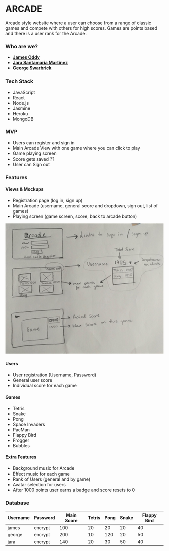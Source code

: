 # ARCADE

Arcade style website where a user can choose from a range of classic games and compete with others for high scores.
Games are points based and there is a user rank for the Arcade. 

### Who are we?

- [**James Oddy**](https://github.com/jamesoddy8)
- [**Jara Santamaria Martinez**](https://github.com/jarasmar)
- [**George Swarbrick**](https://github.com/Swarbzz)

### Tech Stack

- JavaScript
- React
- Node.js
- Jasmine
- Heroku
- MongoDB


### MVP

- Users can register and sign in
- Main Arcade View with one game where you can click to play
- Game playing screen
- Score gets saved ??
- User can Sign out


### Features

#### Views & Mockups

- Registration page (log in, sign up)
- Main Arcade (username, general score and dropdown, sign out, list of games)
- Playing screen (game screen, score, back to arcade button)

![mockup](./images/arcade_mockup.jpg)

#### Users

- User registration (Username, Password)
- General user score 
- Individual score for each game


#### Games

- Tetris
- Snake
- Pong
- Space Invaders
- PacMan
- Flappy Bird
- Frogger
- Bubbles


#### Extra Features

- Background music for Arcade
- Effect music for each game
- Rank of Users (general and by game)
- Avatar selection for users
- After 1000 points user earns a badge and score resets to 0


### Database

Username | Password | Main Score | Tetris | Pong | Snake | Flappy Bird |
-------- | -------- | ---------- | ------ | ---- | ----- | ----------- |
james    | encrypt  | 100        | 20     | 20   | 20    | 40          |
george   | encrypt  | 200        | 10     | 120  | 20    | 50          |
jara     | encrypt  | 140        | 20     | 30   | 50    | 40          |
